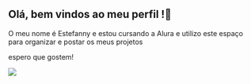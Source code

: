 ## Olá, bem vindos ao meu perfil !🧡

O meu nome é Estefanny e estou cursando a Alura
e utilizo este espaço para organizar e postar os meus projetos

espero que gostem!

![](https://media1.tenor.com/m/rs2fJUzQh98AAAAC/furina-genshin.gif)




